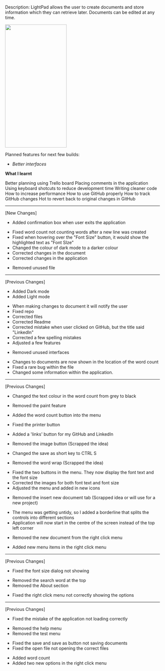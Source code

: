 Description: LightPad allows the user to create documents and store information which they can retrieve later. Documents can be edited at any time.

<img src="https://previews.dropbox.com/p/thumb/AApfDZ1jX5oNseOakbjKyia6GBVCYeiUQkVH30PwFs7krM4iaeUahvnrnZBd6P9UXUAyO8heGEoEBP6plu_evtd8GcQ6X8s3QpV6uUid98m9u0yVNFMbBVCz0v7kSl57XkIPjt757NNCg-2GxeA2DzWXwXdVyzTHt5QWo8-JFuVZKJvd2E1h-opNkRT-rAXatueH92SHooztQyvWzOKb7EiO1jK3YgkXUU7jd_6WOJI9dN_8OCGkJVh5kAm32f1c_MlvGNuNL7oOGLdHnaLR6ssgEdF2wai9rvMqlMBk61RTefPZpy55YifNwV57AxSwXtiFwHwOPgfDg4UZjlV810Yj5lIBHkR6ImXxuNmgWAInDA/p.png?fv_content=true&size_mode=5" height="400" width="200">

Planned features for next few builds:
* *Better interfaces*


**What I learnt**

Better planning using Trello board
Placing comments in the application
Using keyboard shotcuts to reduce development time
Writing cleaner code
How to increase performance
How to use GitHub properly
How to track GitHub changes
Hot to revert back to original changes in GitHub

________________________________________________________________________________________________________________________________________

[New Changes]
+ Added confirmation box when user exits the application
* Fixed word count not counting words after a new line was created
* Fixed when hovering over the "Font Size" button, it would show the highlighted text as "Font SIze"
* Changed the colour of dark mode to a darker colour
* Corrected changes in the document
* Corrected changes in the application
- Removed unused file

________________________________________________________________________________________________________________________________________

[Previous Changes]
+	Added Dark mode
+	Added Light mode
*	When making changes to document it will notify the user
*	Fixed repo
*	Corrected files
*	Corrected Readme
*	Corrected mistake when user clicked on GitHub, but the title said "LinkedIn"
*	Corrected a few spelling mistakes
*	Adjusted a few features
-	Removed unused interfaces
*	Changes to documents are now shown in the location of the word count
*	Fixed a rare bug within the file
*	Changed some information within the application.
________________________________________________________________________________________________________________________________________

[Previous Changes]

*	Changed the text colour in the word count from grey to black
-	Removed the paint feature
+	Added the word count button into the menu
*	Fixed the printer button
+	Added a 'links' button for my GitHub and LinkedIn
-	Removed the image button (Scrapped the idea)
*	Changed the save as short key to CTRL S
-	Removed the word wrap (Scrapped the idea)
*	Fixed the two buttons in the menu. They now display the font text and the font size
*	Corrected the images for both font text and font size
*	Adjusted the menu and added in new icons
-	Removed the insert new document tab (Scrapped idea or will use for a new project)
*	The menu was getting untidy, so I added a borderline that splits the controls into different sections
*	Application will now start in the centre of the screen instead of the top left corner
-	Removed the new document from the right click menu
+	Added new menu items in the right click menu
________________________________________

[Previous Changes]

*	Fixed the font size dialog not showing
-	Removed the search word at the top
-	Removed the About section
*	Fixed the right click menu not correctly showing the options
________________________________________

[Previous Changes]

*	Fixed the mistake of the application not loading correctly
-	Removed the help menu
-	Removed the test menu
*	Fixed the save and save as button not saving documents
*	Fixed the open file not opening the correct files
+	Added word count
+	Added two new options in the right click menu
